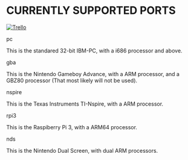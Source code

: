 # CURRENTLY SUPPORTED PORTS

[![Trello](https://trello.com/favicon.ico)](https://trello.com/b/tjOwxujy/ts-os-port-status)

pc

This is the standared 32-bit IBM-PC, with a i686 processor and above.

gba

This is the Nintendo Gameboy Advance, with a ARM processor, and a GBZ80 processor (That most likely will not be used).

nspire

This is the Texas Instruments TI-Nspire, with a ARM processor.

rpi3

This is the Raspiberry Pi 3, with a ARM64 processor.

nds

This is the Nintendo Dual Screen, with dual ARM processors.
